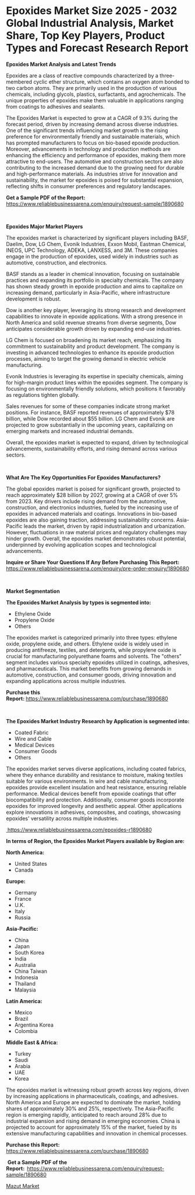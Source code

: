 <p><h1>Epoxides Market Size 2025 - 2032 Global Industrial Analysis, Market Share, Top Key Players, Product Types and Forecast Research Report</h1></p><p><strong>Epoxides Market Analysis and Latest Trends</strong></p>
<p><p>Epoxides are a class of reactive compounds characterized by a three-membered cyclic ether structure, which contains an oxygen atom bonded to two carbon atoms. They are primarily used in the production of various chemicals, including glycols, plastics, surfactants, and agrochemicals. The unique properties of epoxides make them valuable in applications ranging from coatings to adhesives and sealants.</p><p>The Epoxides Market is expected to grow at a CAGR of 9.3% during the forecast period, driven by increasing demand across diverse industries. One of the significant trends influencing market growth is the rising preference for environmentally friendly and sustainable materials, which has prompted manufacturers to focus on bio-based epoxide production. Moreover, advancements in technology and production methods are enhancing the efficiency and performance of epoxides, making them more attractive to end-users. The automotive and construction sectors are also contributing to the increased demand due to the growing need for durable and high-performance materials. As industries strive for innovation and sustainability, the market for epoxides is poised for substantial expansion, reflecting shifts in consumer preferences and regulatory landscapes.</p></p>
<p><strong>Get a Sample PDF of the Report:&nbsp;</strong> <a href="https://www.reliablebusinessarena.com/enquiry/request-sample/1890680?utm_campaign=2515&utm_medium=2&utm_source=Github&utm_content=ia&utm_term=02042025&utm_id=epoxides">https://www.reliablebusinessarena.com/enquiry/request-sample/1890680</a></p>
<p>&nbsp;</p>
<p><strong>Epoxides Major Market Players</strong></p>
<p><p>The epoxides market is characterized by significant players including BASF, Daelim, Dow, LG Chem, Evonik Industries, Exxon Mobil, Eastman Chemical, INEOS, UPC Technology, ADEKA, LANXESS, and 3M. These companies engage in the production of epoxides, used widely in industries such as automotive, construction, and electronics.</p><p>BASF stands as a leader in chemical innovation, focusing on sustainable practices and expanding its portfolio in specialty chemicals. The company has shown steady growth in epoxide production and aims to capitalize on increasing demand, particularly in Asia-Pacific, where infrastructure development is robust.</p><p>Dow is another key player, leveraging its strong research and development capabilities to innovate in epoxide applications. With a strong presence in North America and solid revenue streams from diverse segments, Dow anticipates considerable growth driven by expanding end-use industries.</p><p>LG Chem is focused on broadening its market reach, emphasizing its commitment to sustainability and product development. The company is investing in advanced technologies to enhance its epoxide production processes, aiming to target the growing demand in electric vehicle manufacturing.</p><p>Evonik Industries is leveraging its expertise in specialty chemicals, aiming for high-margin product lines within the epoxides segment. The company is focusing on environmentally friendly solutions, which positions it favorably as regulations tighten globally.</p><p>Sales revenues for some of these companies indicate strong market positions. For instance, BASF reported revenues of approximately $78 billion, while Dow recorded about $55 billion. LG Chem and Evonik are projected to grow substantially in the upcoming years, capitalizing on emerging markets and increased industrial demands.</p><p>Overall, the epoxides market is expected to expand, driven by technological advancements, sustainability efforts, and rising demand across various sectors.</p></p>
<p>&nbsp;</p>
<p><strong>What Are The Key Opportunities For Epoxides Manufacturers?</strong></p>
<p><p>The global epoxides market is poised for significant growth, projected to reach approximately $28 billion by 2027, growing at a CAGR of over 5% from 2023. Key drivers include rising demand from the automotive, construction, and electronics industries, fueled by the increasing use of epoxides in advanced materials and coatings. Innovations in bio-based epoxides are also gaining traction, addressing sustainability concerns. Asia-Pacific leads the market, driven by rapid industrialization and urbanization. However, fluctuations in raw material prices and regulatory challenges may hinder growth. Overall, the epoxides market demonstrates robust potential, underpinned by evolving application scopes and technological advancements.</p></p>
<p><strong>Inquire or Share Your Questions If Any Before Purchasing This Report:</strong> <a href="https://www.reliablebusinessarena.com/enquiry/pre-order-enquiry/1890680?utm_campaign=2515&utm_medium=2&utm_source=Github&utm_content=ia&utm_term=02042025&utm_id=epoxides">https://www.reliablebusinessarena.com/enquiry/pre-order-enquiry/1890680</a></p>
<p>&nbsp;</p>
<p><strong>Market Segmentation</strong></p>
<p><strong>The Epoxides Market Analysis by types is segmented into:</strong></p>
<p><ul><li>Ethylene Oxide</li><li>Propylene Oxide</li><li>Others</li></ul></p>
<p><p>The epoxides market is categorized primarily into three types: ethylene oxide, propylene oxide, and others. Ethylene oxide is widely used in producing antifreeze, textiles, and detergents, while propylene oxide is crucial for manufacturing polyurethane foams and solvents. The "others" segment includes various specialty epoxides utilized in coatings, adhesives, and pharmaceuticals. This market benefits from growing demands in automotive, construction, and consumer goods, driving innovation and expanding applications across multiple industries.</p></p>
<p><strong>Purchase this Report:&nbsp;</strong><a href="https://www.reliablebusinessarena.com/purchase/1890680?utm_campaign=2515&utm_medium=2&utm_source=Github&utm_content=ia&utm_term=02042025&utm_id=epoxides">https://www.reliablebusinessarena.com/purchase/1890680</a></p>
<p>&nbsp;</p>
<p><strong>The Epoxides Market Industry Research by Application is segmented into:</strong></p>
<p><ul><li>Coated Fabric</li><li>Wire and Cable</li><li>Medical Devices</li><li>Consumer Goods</li><li>Others</li></ul></p>
<p><p>The epoxides market serves diverse applications, including coated fabrics, where they enhance durability and resistance to moisture, making textiles suitable for various environments. In wire and cable manufacturing, epoxides provide excellent insulation and heat resistance, ensuring reliable performance. Medical devices benefit from epoxide coatings that offer biocompatibility and protection. Additionally, consumer goods incorporate epoxides for improved longevity and aesthetic appeal. Other applications explore innovations in adhesives, composites, and coatings, showcasing epoxides' versatility across multiple industries.</p></p>
<p><a href="https://www.reliablebusinessarena.com/epoxides-r1890680?utm_campaign=2515&utm_medium=2&utm_source=Github&utm_content=ia&utm_term=02042025&utm_id=epoxides">&nbsp;https://www.reliablebusinessarena.com/epoxides-r1890680</a></p>
<p><strong>In terms of Region, the Epoxides Market Players available by Region are:</strong></p>
<p>
    <p> <strong> North America: </strong>
        <ul>
            <li>United States</li>
            <li>Canada</li>
        </ul>
        </p> 
    <p> <strong> Europe: </strong>
        <ul>
            <li>Germany</li>
            <li>France</li>
            <li>U.K.</li>
            <li>Italy</li>
            <li>Russia</li>
        </ul>
        </p> 
    <p> <strong> Asia-Pacific: </strong>
        <ul>
            <li>China</li>
            <li>Japan</li>
            <li>South Korea</li>
            <li>India</li>
            <li>Australia</li>
            <li>China Taiwan</li>
            <li>Indonesia</li>
            <li>Thailand</li>
            <li>Malaysia</li>
        </ul>
        </p> 
    <p> <strong> Latin America: </strong>
        <ul>
            <li>Mexico</li>
            <li>Brazil</li>
            <li>Argentina Korea</li>
            <li>Colombia</li>
        </ul>
        </p> 
    <p> <strong> Middle East & Africa: </strong>
        <ul>
            <li>Turkey</li>
            <li>Saudi</li>
            <li>Arabia</li>
            <li>UAE</li>
            <li>Korea</li>
        </ul>
    </p>
    </p>
<p><p>The epoxides market is witnessing robust growth across key regions, driven by increasing applications in pharmaceuticals, coatings, and adhesives. North America and Europe are expected to dominate the market, holding shares of approximately 30% and 25%, respectively. The Asia-Pacific region is emerging rapidly, anticipated to reach around 28% due to industrial expansion and rising demand in emerging economies. China is projected to account for approximately 15% of the market, fueled by its extensive manufacturing capabilities and innovation in chemical processes.</p></p>
<p><strong>Purchase this Report: </strong><a href="https://www.reliablebusinessarena.com/purchase/1890680?utm_campaign=2515&utm_medium=2&utm_source=Github&utm_content=ia&utm_term=02042025&utm_id=epoxides">https://www.reliablebusinessarena.com/purchase/1890680</a></p>
<p>&nbsp;<strong>Get a Sample PDF of the Report:&nbsp;&nbsp;</strong><a href="https://www.reliablebusinessarena.com/enquiry/request-sample/1890680?utm_campaign=2515&utm_medium=2&utm_source=Github&utm_content=ia&utm_term=02042025&utm_id=epoxides">https://www.reliablebusinessarena.com/enquiry/request-sample/1890680</a></p>
<p><strong></strong></p>
<p><p><a href="https://github.com/barnickclara79/Market-Research-Report-List-1/blob/main/mazut-market.md?utm_campaign=2515&utm_medium=2&utm_source=Github&utm_content=ia&utm_term=02042025&utm_id=epoxides">Mazut Market</a></p></p>